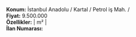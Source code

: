 ## 

**Konum:** İstanbul Anadolu / Kartal / Petrol iş Mah. /  
**Fiyat:** 9.500.000  
**Özellikler:**  |  m² |   
**İlan Numarası:** 
